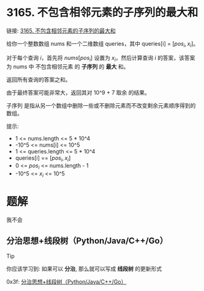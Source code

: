 # 3165. 不包含相邻元素的子序列的最大和
链接: [3165. 不包含相邻元素的子序列的最大和](https://leetcode.cn/problems/maximum-sum-of-subsequence-with-non-adjacent-elements/)

给你一个整数数组 nums 和一个二维数组 queries，其中 queries[i] = $[pos_i, x_i]$。

对于每个查询 $i$，首先将 $nums[pos_i]$ 设置为 $x_i$，然后计算查询 $i$ 的答案，该答案为 nums 中 不包含相邻元素 的 
**子序列** 的 **最大** 和。

返回所有查询的答案之和。

由于最终答案可能非常大，返回其对 10^9 + 7 取余 的结果。

子序列 是指从另一个数组中删除一些或不删除元素而不改变剩余元素顺序得到的数组。

提示:
- 1 <= nums.length <= 5 * 10^4
- -10^5 <= nums[i] <= 10^5
- 1 <= queries.length <= 5 * 10^4
- queries[i] == $[pos_i, x_i]$
- 0 <= $pos_i$ <= nums.length - 1
- -10^5 <= $x_i$ <= 10^5

# 题解
我不会

## 分治思想+线段树（Python/Java/C++/Go）

> [!TIP]
> 你应该学习到: 如果可以 **分治**, 那么就可以写成 **线段树** 的更新形式

0x3f: [分治思想+线段树（Python/Java/C++/Go）](https://leetcode.cn/problems/maximum-sum-of-subsequence-with-non-adjacent-elements/solutions/2790603/fen-zhi-si-xiang-xian-duan-shu-pythonjav-xnhz)